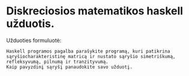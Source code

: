 # Diskreciosios matematikos haskell užduotis.
Užduoties formuluotė:

    Haskell programos pagalba parašykite programą, kuri patikrina
    sąryšiocharakteristinę matricą ir nustato sąryšio simetriškumą,
    refleksyvumą, pilnumą ir tranzityvumą.
    Kaip pavyzdinį sąryšį panaudokite savo užduotį.
    
